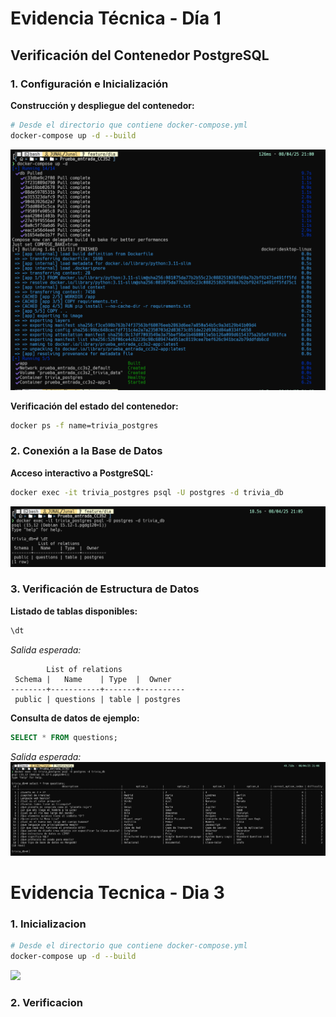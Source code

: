# Evidencia Técnica - Día 1

## Verificación del Contenedor PostgreSQL

### 1. Configuración e Inicialización
**Construcción y despliegue del contenedor:**
```bash
# Desde el directorio que contiene docker-compose.yml
docker-compose up -d --build
```
![](img/docker-compose-up-d.png)


**Verificación del estado del contenedor:**
```bash
docker ps -f name=trivia_postgres
```

### 2. Conexión a la Base de Datos
**Acceso interactivo a PostgreSQL:**
```bash
docker exec -it trivia_postgres psql -U postgres -d trivia_db
```
![](img/docker-exec-it.png)
### 3. Verificación de Estructura de Datos
**Listado de tablas disponibles:**
```sql
\dt
```
*Salida esperada:*
```
        List of relations
 Schema |   Name    | Type  |  Owner   
--------+-----------+-------+----------
 public | questions | table | postgres

```

**Consulta de datos de ejemplo:**
```sql
SELECT * FROM questions;
```
*Salida esperada:*
![](img/select-from-db.png)

# Evidencia Tecnica - Dia 3

### 1. Inicializacion
```bash
# Desde el directorio que contiene docker-compose.yml
docker-compose up -d --build
```
![](img)

### 2. Verificacion 
